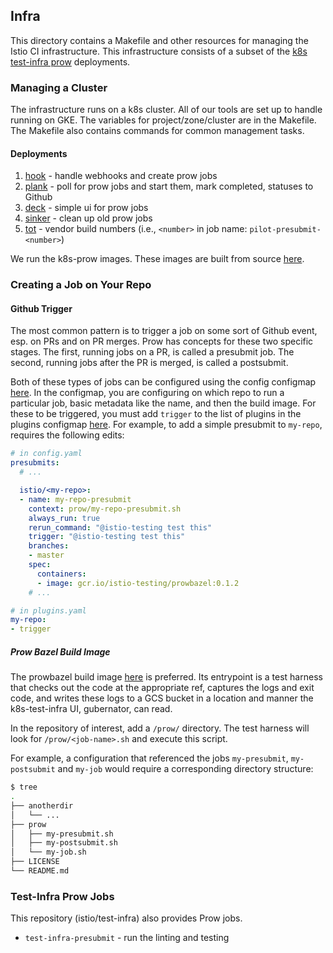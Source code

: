 Infra
-----

This directory contains a Makefile and other resources for managing the Istio CI infrastructure. This infrastructure consists of a subset of the [k8s test-infra prow](https://github.com/kubernetes/test-infra/tree/master/prow) deployments.

### Managing a Cluster

The infrastructure runs on a k8s cluster. All of our tools are set up to handle running on GKE. The variables for project/zone/cluster are in the Makefile. The Makefile also contains commands for common management tasks.

#### Deployments

1. [hook](./cluster/hook_deployment.yaml)     - handle webhooks and create prow jobs
2. [plank](./cluster/plank_deployment.yaml)   - poll for prow jobs and start them, mark completed, statuses to Github
3. [deck](./cluster/deck_deployment.yaml)     - simple ui for prow jobs
4. [sinker](./cluster/sinker_deployment.yaml) - clean up old prow jobs
5. [tot](./cluster/tot_deployment.yaml)       - vendor build numbers (i.e., `<number>` in job name: `pilot-presubmit-<number>`)

We run the k8s-prow images. These images are built from source [here](https://github.com/kubernetes/test-infra/tree/master/prow).

### Creating a Job on Your Repo

#### Github Trigger

The most common pattern is to trigger a job on some sort of Github event, esp. on PRs and on PR merges. Prow has concepts for these two specific stages. The first, running jobs on a PR, is called a presubmit job. The second, running jobs after the PR is merged, is called a postsubmit.

Both of these types of jobs can be configured using the config configmap [here](./config.yaml). In the configmap, you are configuring on which repo to run a particular job, basic metadata like the name, and then the build image. For these to be triggered, you must add `trigger` to the list of plugins in the plugins configmap [here](./plugins.yaml). For example, to add a simple presubmit to `my-repo`, requires the following edits:

```yaml
# in config.yaml
presubmits:
  # ...

  istio/<my-repo>:
  - name: my-repo-presubmit
    context: prow/my-repo-presubmit.sh
    always_run: true
    rerun_command: "@istio-testing test this"
    trigger: "@istio-testing test this"
    branches:
    - master
    spec:
      containers:
      - image: gcr.io/istio-testing/prowbazel:0.1.2
    # ...

# in plugins.yaml
my-repo:
- trigger
```

##### Prow Bazel Build Image

The prowbazel build image [here](../docker/prowbazel) is preferred. Its entrypoint is a test harness that checks out the code at the appropriate ref, captures the logs and exit code, and writes these logs to a GCS bucket in a location and manner the k8s-test-infra UI, gubernator, can read.

In the repository of interest, add a `/prow/` directory. The test harness will look for `/prow/<job-name>.sh` and execute this script.

For example, a configuration that referenced the jobs `my-presubmit`, `my-postsubmit` and `my-job` would require a corresponding directory structure:

```bash
$ tree
.
├── anotherdir
│   └── ...
├── prow
│   ├── my-presubmit.sh
│   ├── my-postsubmit.sh
│   └── my-job.sh
├── LICENSE
└── README.md
```

### Test-Infra Prow Jobs

This repository (istio/test-infra) also provides Prow jobs.

- `test-infra-presubmit` - run the linting and testing

